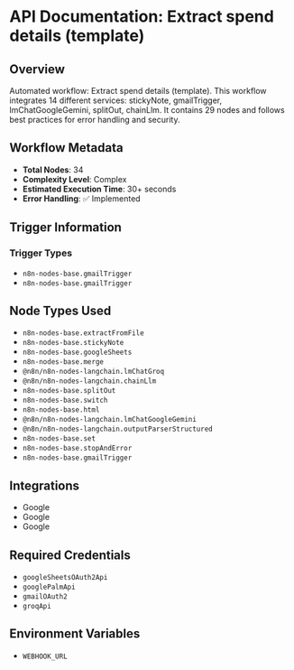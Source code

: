 # API Documentation: Extract spend details (template)

## Overview
Automated workflow: Extract spend details (template). This workflow integrates 14 different services: stickyNote, gmailTrigger, lmChatGoogleGemini, splitOut, chainLlm. It contains 29 nodes and follows best practices for error handling and security.

## Workflow Metadata
- **Total Nodes**: 34
- **Complexity Level**: Complex
- **Estimated Execution Time**: 30+ seconds
- **Error Handling**: ✅ Implemented

## Trigger Information
### Trigger Types
- `n8n-nodes-base.gmailTrigger`
- `n8n-nodes-base.gmailTrigger`

## Node Types Used
- `n8n-nodes-base.extractFromFile`
- `n8n-nodes-base.stickyNote`
- `n8n-nodes-base.googleSheets`
- `n8n-nodes-base.merge`
- `@n8n/n8n-nodes-langchain.lmChatGroq`
- `@n8n/n8n-nodes-langchain.chainLlm`
- `n8n-nodes-base.splitOut`
- `n8n-nodes-base.switch`
- `n8n-nodes-base.html`
- `@n8n/n8n-nodes-langchain.lmChatGoogleGemini`
- `@n8n/n8n-nodes-langchain.outputParserStructured`
- `n8n-nodes-base.set`
- `n8n-nodes-base.stopAndError`
- `n8n-nodes-base.gmailTrigger`

## Integrations
- Google
- Google
- Google

## Required Credentials
- `googleSheetsOAuth2Api`
- `googlePalmApi`
- `gmailOAuth2`
- `groqApi`

## Environment Variables
- `WEBHOOK_URL`
